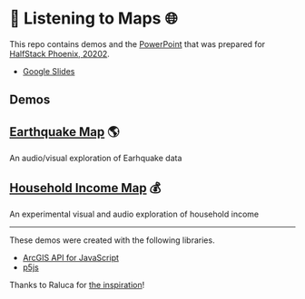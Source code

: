 # 🎵 Listening to Maps 🌐

This repo contains demos and the [PowerPoint](https://odoe.github.io/listen-to-maps/ListeningToMaps2020.pptx) that was prepared for [HalfStack Phoenix, 20202](https://halfstackconf.com/phoenix/).

* [Google Slides](https://docs.google.com/presentation/d/1IlhaTG0TcKXJ6iGTNHYelYcqbM3UPzzOk-UNBdpWvQc/edit?usp=sharing)

## Demos

## [Earthquake Map](https://odoe.github.io/listen-to-maps/earthquakes/output/dist/) 🌎

An audio/visual exploration of Earhquake data

## [Household Income Map](https://odoe.github.io/listen-to-maps/hhincome/output/dist/) 💰

An experimental visual and audio exploration of household income

---

These demos were created with the following libraries.

* [ArcGIS API for JavaScript](https://developers.arcgis.com/javascript/)
* [p5js](https://p5js.org)

Thanks to Raluca for [the inspiration](https://ralucanicola.github.io/JSAPI_demos/rock-the-house/)!
